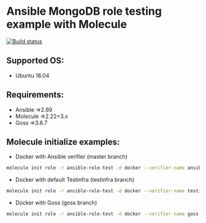 Ansible MongoDB role testing example with Molecule
=========
[![Build status](https://travis-ci.org/silazare/ansible-role-test.svg?branch=master)](https://travis-ci.org/silazare)

## Supported OS:

- Ubuntu 18.04

## Requirements:

- Ansible =>2.89
- Molecule =>2.22<3.x
- Goss =>3.6.7

## Molecule initialize examples:

- Docker with Ansible verifier (master branch)
```sh
molecule init role -r ansible-role-test -d docker --verifier-name ansible
```

- Docker with default Testinfra (testinfra branch)
```sh
molecule init role -r ansible-role-test -d docker --verifier-name testinfra
```

- Docker with Goss (goss branch)
```sh
molecule init role -r ansible-role-test -d docker --verifier-name goss
```
